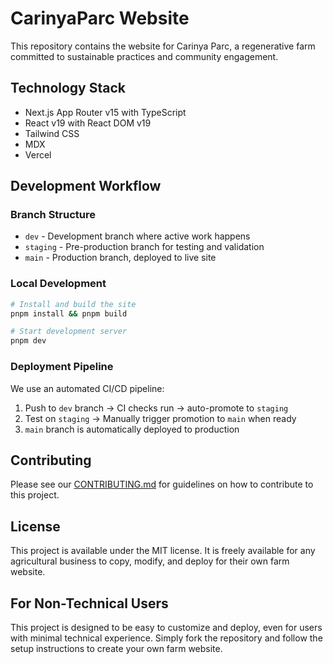 # CarinyaParc Website

This repository contains the website for Carinya Parc, a regenerative farm committed to sustainable practices and community engagement.

## Technology Stack

- Next.js App Router v15 with TypeScript
- React v19 with React DOM v19
- Tailwind CSS
- MDX
- Vercel

## Development Workflow

### Branch Structure

- `dev` - Development branch where active work happens
- `staging` - Pre-production branch for testing and validation
- `main` - Production branch, deployed to live site

### Local Development

```bash
# Install and build the site
pnpm install && pnpm build

# Start development server
pnpm dev
```

### Deployment Pipeline

We use an automated CI/CD pipeline:

1. Push to `dev` branch → CI checks run → auto-promote to `staging`
2. Test on `staging` → Manually trigger promotion to `main` when ready
3. `main` branch is automatically deployed to production

## Contributing

Please see our [CONTRIBUTING.md](./CONTRIBUTING.md) for guidelines on how to contribute to this project.

## License

This project is available under the MIT license. It is freely available for any agricultural business to copy, modify, and deploy for their own farm website.

## For Non-Technical Users

This project is designed to be easy to customize and deploy, even for users with minimal technical experience. Simply fork the repository and follow the setup instructions to create your own farm website.
